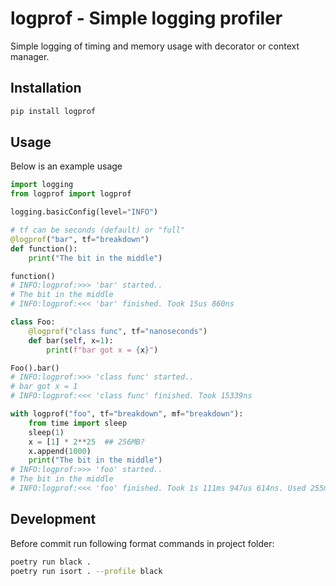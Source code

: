 # logprof - Simple logging profiler

Simple logging of timing and memory usage with decorator or context manager.


## Installation

```bash
pip install logprof
```

## Usage

Below is an example usage

```python
import logging
from logprof import logprof

logging.basicConfig(level="INFO")

# tf can be seconds (default) or "full"
@logprof("bar", tf="breakdown")
def function():
    print("The bit in the middle")

function()
# INFO:logprof:>>> 'bar' started..
# The bit in the middle
# INFO:logprof:<<< 'bar' finished. Took 15us 860ns

class Foo:
    @logprof("class func", tf="nanoseconds")
    def bar(self, x=1):
        print(f"bar got x = {x}")

Foo().bar()
# INFO:logprof:>>> 'class func' started..
# bar got x = 1
# INFO:logprof:<<< 'class func' finished. Took 15339ns

with logprof("foo", tf="breakdown", mf="breakdown"):
    from time import sleep
    sleep(1)
    x = [1] * 2**25  ## 256MB?
    x.append(1000)
    print("The bit in the middle")
# INFO:logprof:>>> 'foo' started..
# The bit in the middle
# INFO:logprof:<<< 'foo' finished. Took 1s 111ms 947us 614ns. Used 255mib 1004kib.
```

## Development

Before commit run following format commands in project folder:

```bash
poetry run black .
poetry run isort . --profile black
```
